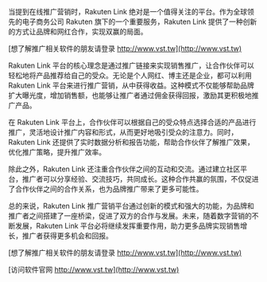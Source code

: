 当提到在线推广营销时，Rakuten Link 绝对是一个值得关注的平台。作为全球领先的电子商务公司 Rakuten 旗下的一个重要服务，Rakuten Link 提供了一种创新的方式让品牌和网红合作，实现双赢的局面。

[想了解推广相关软件的朋友请登录 http://www.vst.tw](http://www.vst.tw)

Rakuten Link 平台的核心理念是通过推广链接来实现销售推广，让合作伙伴可以轻松地将产品推荐给自己的受众。无论是个人网红、博主还是企业，都可以利用 Rakuten Link 平台来进行推广营销，从中获得收益。这种模式不仅能够帮助品牌扩大曝光度，增加销售额，也能够让推广者通过佣金获得回报，激励其更积极地推广产品。

在 Rakuten Link 平台上，合作伙伴可以根据自己的受众特点选择合适的产品进行推广，灵活地设计推广内容和形式，从而更好地吸引受众的注意力。同时，Rakuten Link 还提供了实时数据分析和报告功能，帮助合作伙伴了解推广效果，优化推广策略，提升推广效率。

除此之外，Rakuten Link 还注重合作伙伴之间的互动和交流。通过建立社区平台，推广者可以分享经验、交流技巧，共同成长。这种合作共赢的氛围，不仅促进了合作伙伴之间的合作关系，也为品牌推广带来了更多可能性。

总的来说，Rakuten Link 推广营销平台通过创新的模式和强大的功能，为品牌和推广者之间搭建了一座桥梁，促进了双方的合作与发展。未来，随着数字营销的不断发展，Rakuten Link 平台必将继续发挥重要作用，助力更多品牌实现销售增长，推广者获得更多机会和回报。

[想了解推广相关软件的朋友请登录 http://www.vst.tw](http://www.vst.tw)


[访问软件官网 http://www.vst.tw](http://www.vst.tw)
